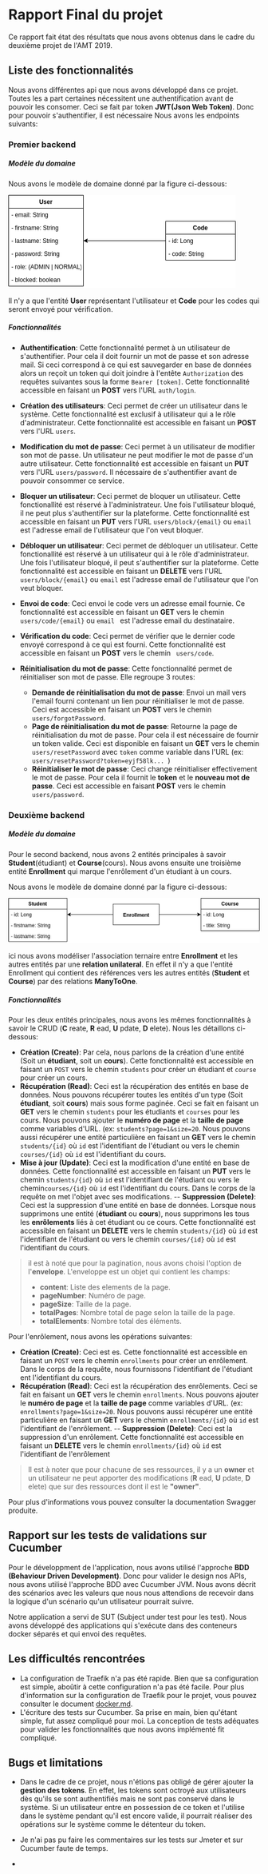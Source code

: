 # Rapport Final du projet
Ce rapport fait état des résultats que nous avons obtenus dans le cadre du deuxième projet de l'AMT 2019.

## Liste des fonctionnalités
 Nous avons différentes api que nous avons développé dans ce projet. Toutes les a part certaines nécessitent une authentification avant de pouvoir les consomer. Ceci se fait par token **JWT(Json Web Token)**.
Donc pour pouvoir s'authentifier, il est nécessaire  Nous avons les endpoints suivants:

### Premier backend

##### Modèle du domaine
Nous avons le modèle de domaine donné par la figure ci-dessous:

![Modèle du domaine du deuxième backend](./images/diagram-domain-model-first-backend.png  "Modèle du domaine du deuxième backend") 

Il n'y a que l'entité __User__ représentant l'utilisateur et __Code__ pour les codes qui seront envoyé pour vérification.

##### Fonctionnalités

- __Authentification__: Cette fonctionnalité permet à un utilisateur de s'authentifier. Pour cela il doit fournir un mot de passe et son adresse mail. Si ceci correspond à ce qui est sauvegarder en base de données alors un reçoit un token qui doit joindre à l'entête `Authorization` des requêtes suivantes sous la forme `Bearer [token]`. Cette fonctionnalité accessible en faisant un __POST__ vers l'URL `auth/login`.

- __Création des utilisateurs__: Ceci permet de créer un utilisateur dans le système. Cette fonctionnalité est exclusif à utilisateur qui a le rôle d'administrateur. Cette fonctionnalité est accessible en faisant un __POST__ vers l'URL `users`.

- __Modification du mot de passe__: Ceci permet à un utilisateur de modifier son mot de passe. Un utilisateur ne peut modifier le mot de passe d'un autre utilisateur. Cette fonctionnalité est accessible en faisant un __PUT__ vers l'URL `users/password`. Il nécessaire de s'authentifier avant de pouvoir consommer ce service.

- __Bloquer un utilisateur__: Ceci permet de bloquer un utilisateur. Cette fonctionallité est réservé à l'administrateur. Une fois l'utilisateur bloqué, il ne peut plus s'authentifier sur la plateforme. Cette fonctionnalité est accessible en faisant un __PUT__ vers l'URL `users/block/{email}`  ou `email` est l'adresse email de l'utilisateur que l'on veut bloquer.

- __Débloquer un utilisateur__: Ceci permet de débloquer un utilisateur. Cette fonctionallité est réservé à un utilisateur qui à le rôle d'administrateur. Une fois l'utilisateur bloqué, il peut s'authentifier sur la plateforme. Cette fonctionnalité est accessible en faisant un __DELETE__ vers l'URL `users/block/{email}`  ou `email` est l'adresse email de l'utilisateur que l'on veut bloquer.

- __Envoi de code__: Ceci envoi le code vers un adresse email fournie.
Ce fonctionnalité est accessible en faisant un __GET__ vers le chemin `users/code/{email}` ou  `email ` est l'adresse email du destinataire.

- __Vérification du code__: Ceci permet de vérifier que le dernier code envoyé correspond à ce qui est fourni. Cette fonctionnalité est accessible en faisant un __POST__ vers le chemin ` users/code`.

- __Réinitialisation du mot de passe__: Cette fonctionnalité permet de réinitialiser son mot de passe. Elle regroupe 3 routes:

	- __Demande de réinitialisation du mot de passe__: Envoi un mail vers l'email fourni contenant un lien pour réinitialiser le mot de passe. Ceci est accessible en faisant un __POST__ vers le chemin  ` users/forgotPassword`.
	- __Page de réinitialisation du mot de passe__: Retourne la page de réinitialisation du mot de passe. Pour cela il est nécessaire de fournir un token valide. Ceci est disponible en faisant un __GET__ vers le chemin  ` users/resetPassword` avec  `token` comme variable dans l'URL (ex:  `users/resetPassword?token=eyjf58lk... `)
	- __Réinitialiser le mot de passe__:  Ceci change réinitialiser effectivement le mot de passe. Pour cela il fournit le  __token__ et le __nouveau mot de passe__. Ceci est accessible en faisant __POST__ vers le chemin  `users/password`.
	
### Deuxième backend
##### Modèle du domaine
Pour le second backend, nous avons 2 entités principales à savoir __Student__(étudiant) et __Course__(cours). Nous avons ensuite une troisième entité __Enrollment__ qui marque l'enrôlement d'un étudiant à un cours.

Nous avons le modèle de domaine donné par la figure ci-dessous:

![Modèle du domaine du deuxième backend](./images/diagram-domain-model-second-backend.png  "Modèle du domaine du deuxième backend") 

 
 ici nous avons modéliser l'association ternaire entre __Enrollment__ et les autres entités par une __relation unilateral__. En effet il n'y a que l'entité Enrollment qui contient des références vers les autres entités (__Student__ et __Course__) par des relations __ManyToOne__. 

##### Fonctionnalités
Pour les deux entités principales, nous avons les mêmes fonctionnalités à savoir le CRUD (__C__ reate, __R__ ead, __U__ pdate, __D__ elete). Nous les détaillons ci-dessous:

- __Création (Create)__: Par cela, nous parlons de la création d'une entité (Soit un __étudiant__, soit un __cours__). Cette fonctionnalité est accessible en faisant un `POST` vers le chemin  `students` pour créer un étudiant et  `course` pour créer un cours.
- __Récupération (Read)__: Ceci est la récupération des entités en base de données. Nous pouvons récupérer toutes les entités d'un type (Soit __étudiant__, soit __cours__) mais sous forme paginée. Ceci se fait en faisant un __GET__ vers le chemin  `students` pour les étudiants et  `courses` pour les cours. Nous pouvons ajouter le __numéro de page__ et la __taille de page__ comme variables d'URL. (ex:  `students?page=1&size=20`. Nous pouvons aussi récupérer une entité particulière en faisant un __GET__ vers le chemin  `students/{id}` où  `id` est l'identifiant de l'étudiant ou vers le chemin `courses/{id}` où  `id` est l'identifiant du cours.
- __Mise à jour (Update)__: Ceci est la modification d'une entité en base de données. Cette fonctionnalité est accessible en faisant un __PUT__ vers le chemin `students/{id}` où  `id` est l'identifiant de l'étudiant ou vers le chemin`courses/{id}` où  `id` est l'identifiant du cours. Dans le corps de la requête on met l'objet avec ses modifications.
-- __Suppression (Delete)__: Ceci est la suppression d'une entité en base de données. Lorsque nous supprimons une entité (__étudiant__ ou __cours__), nous supprimons les tous les __enrôlements__ liés à cet étudiant ou ce cours. Cette fonctionnalité est accessible en faisant un __DELETE__ vers le chemin `students/{id}` où  `id` est l'identifiant de l'étudiant ou vers le chemin `courses/{id}` où  `id` est l'identifiant du cours.

>il est à noté que pour la pagination, nous avons choisi l'option de l'__envelope__. L'enveloppe est un objet qui contient les champs:
>
>- __content__: Liste des elements de la page.
>- __pageNumber__: Numéro de page.
>- __pageSize__: Taille de la page.
>- __totalPages__: Nombre total de page selon la taille de la page.
>- __totalElements__: Nombre total des éléments.

Pour l'enrôlement, nous avons les opérations suivantes:
- __Création (Create)__: Ceci est es. Cette fonctionnalité est accessible en faisant un `POST` vers le chemin  `enrollments` pour créer un enrôlement. Dans le corps de la requête, nous fournissons l'identifiant de l'étudiant ent l'identifiant du cours.
- __Récupération (Read)__: Ceci est la récupération des enrôlements. Ceci se fait en faisant un __GET__ vers le chemin  `enrollments`. Nous pouvons ajouter le __numéro de page__ et la __taille de page__ comme variables d'URL. (ex:  `enrollments?page=1&size=20`. Nous pouvons aussi récupérer une entité particulière en faisant un __GET__ vers le chemin  `enrollments/{id}` où  `id` est l'identifiant de l'enrôlement.
-- __Suppression (Delete)__: Ceci est la suppression d'un enrôlement. Cette fonctionnalité est accessible en faisant un __DELETE__ vers le chemin `enrollments/{id}` où  `id` est l'identifiant de l'enrôlement

> Il est à noter que pour chacune de ses ressources, il y a un __owner__ et un utilisateur ne peut apporter des modifications (__R__ ead, __U__ pdate, __D__ elete) que sur des ressources dont il est le __"owner"__.

Pour plus d'informations vous pouvez consulter la documentation Swagger produite.

## Rapport sur les tests de validations sur Cucumber
Pour le développment de l'application, nous avons utilisé l'approche __BDD (Behaviour Driven Development)__. Donc pour valider le design nos APIs, nous avons utilisé l'approche BDD avec Cucumber JVM. Nous avons décrit des scénarios avec les valeurs que nous nous attendions de recevoir dans la logique d'un scénario qu'un utilisateur pourrait suivre.

Notre application a servi de SUT (Subject under test pour les test). Nous avons développé des applications qui s'exécute dans des conteneurs docker séparés et qui envoi des requêtes.

## Les difficultés rencontrées
- La configuration de Traefik n'a pas été rapide. Bien que sa configuration est simple, aboûtir à cette configuration n'a pas été facile. Pour plus d'information sur la configuration de Traefik pour le projet, vous pouvez consulter le document [docker.md](./docker.md).
- L'écriture des tests sur Cucumber. Sa prise en main, bien qu'étant simple, fut assez compliqué pour moi. La conception de tests adéquates pour valider les fonctionnalités que nous avons implémenté fit compliqué.

## Bugs et limitations

- Dans le cadre de ce projet, nous n'étions pas obligé de gérer ajouter la __gestion des tokens__. En effet, les tokens sont octroyé aux utilisateurs dès qu'ils se sont authentifiés mais ne sont pas conservé dans le système. Si un utilisateur entre en possession de ce token et l'utilise dans le système pendant qu'il est encore valide, il pourrait réaliser des opérations sur le système comme le détenteur du token.
- Je n'ai pas pu faire les commentaires sur les tests sur Jmeter et sur Cucumber faute de temps.

- 
